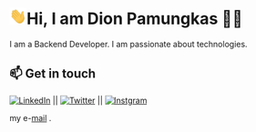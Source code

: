 
# <img src="https://raw.githubusercontent.com/ABSphreak/ABSphreak/master/gifs/Hi.gif" width="30px">Hi, I am Dion Pamungkas 👨‍💻

I am a Backend Developer. I am passionate about technologies.


## 📫 Get in touch
[![LinkedIn](https://img.shields.io/badge/LinkedIn-0077B5?style=for-the-badge&logo=linkedin&logoColor=white)](https://in.linkedin.com/in/dionarya) || [![Twitter](https://img.shields.io/badge/Twitter-1DA1F2?style=for-the-badge&logo=twitter&logoColor=white)](https://twitter.com/dionarya23) || [![Instgram](https://img.shields.io/badge/Instagram-8a3ab9?style=for-the-badge&logo=instagram&logoColor=white)](https://instagram.com/dionarya23)


my e-[mail](mailto:dionarya.p@gmail.com) .
 
